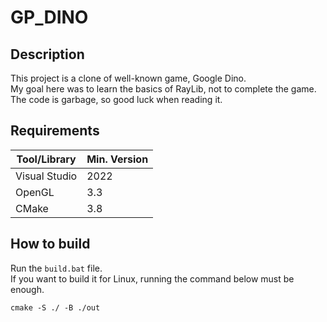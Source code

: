 # GP_DINO
## Description
This project is a clone of well-known game, Google Dino.  
My goal here was to learn the basics of RayLib, not to complete the game.
The code is garbage, so good luck when reading it.
## Requirements
|Tool/Library|Min. Version|
|--|--|
|Visual Studio|2022|
|OpenGL|3.3|
|CMake|3.8|
## How to build
Run the `build.bat` file.  
If you want to build it for Linux, running the command below must be enough.
```
cmake -S ./ -B ./out
```

